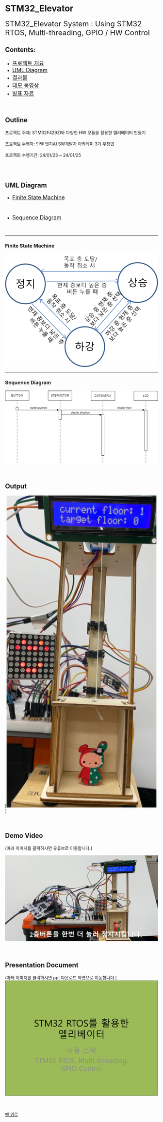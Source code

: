 # STM32_Elevator
<a name="top"></a>
<font size="+2"> STM32_Elevator System : Using STM32 RTOS, Multi-threading, GPIO / HW Control </font>
<br>

## Contents:
 - <font size="+1">[프로젝트 개요](#outline)</font>
 - <font size="+1">[UML Diagram](#uml-diagram)</font>
 - <font size="+1">[결과물](#output)</font>
 - <font size="+1">[데모 동영상](#demo-video)</font>
 - <font size="+1">[발표 자료](#presentation-document)</font>
<br><br><br>

## Outline
프로젝트 주제: STM32F429ZI와 다양한 HW 모듈을 활용한 엘리베이터 만들기 <br>
<br>
프로젝트 수행자: 인텔 엣지AI SW개발자 아카데미 3기 우창민<br>
<br>
프로젝트 수행기간: 24/01/23 ~ 24/01/25<br>

<br>
<br>



## UML Diagram
 - <font size="+1">[Finite State Machine](#finite-state-machine)</font>
 <br>

 - <font size="+1">[Sequence Diagram](#sequence-diagram)</font>
<br><br><br>
---


### Finite State Machine
![Finite State Machine](./Documents/Elevator_FSM.png)
<br>

---

### Sequence Diagram

![Image_inferencing Sequence Diagram1](./Documents/Elavator_SequenceDiagram.png)

<br>

## Output

[![HW Circuit](./Documents/HW_CIRCUIT.PNG)]

<br>

## Demo Video
(아래 이미지를 클릭하시면 유튜브로 이동합니다.)<br>
<!--사진경로, 링크변경 필요-->
[![프로젝트 시연영상](/Documents/thumbnail.png)](https://youtu.be/MbwQFMftpic)<br>
<br>
<br>


## Presentation Document
(아래 이미지를 클릭하시면 ppt 다운로드 화면으로 이동합니다.)<br>
[![프로젝트 발표자료](/Documents/Elevator_MainFrame.png)](/Documents/Elevator_ppt_final.pptx)<br>
<br>
<br>


[맨 위로](#top)
